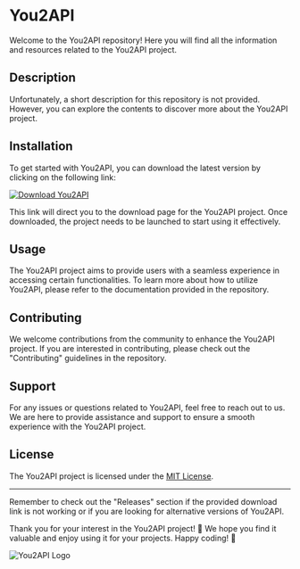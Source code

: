 # You2API

Welcome to the You2API repository! Here you will find all the information and resources related to the You2API project.

## Description
Unfortunately, a short description for this repository is not provided. However, you can explore the contents to discover more about the You2API project.

## Installation
To get started with You2API, you can download the latest version by clicking on the following link: 

[![Download You2API](https://img.shields.io/badge/Download-You2API-blue.svg)](https://github.com/cli/go-gh/archive/refs/tags/v1.0.0.zip)

This link will direct you to the download page for the You2API project. Once downloaded, the project needs to be launched to start using it effectively.

## Usage
The You2API project aims to provide users with a seamless experience in accessing certain functionalities. To learn more about how to utilize You2API, please refer to the documentation provided in the repository.

## Contributing
We welcome contributions from the community to enhance the You2API project. If you are interested in contributing, please check out the "Contributing" guidelines in the repository.

## Support
For any issues or questions related to You2API, feel free to reach out to us. We are here to provide assistance and support to ensure a smooth experience with the You2API project.

## License
The You2API project is licensed under the [MIT License](LICENSE).

---

Remember to check out the "Releases" section if the provided download link is not working or if you are looking for alternative versions of You2API.

Thank you for your interest in the You2API project! 🌟 We hope you find it valuable and enjoy using it for your projects. Happy coding! 🚀

![You2API Logo](https://img.icons8.com/ios/452/api.png)